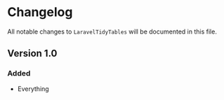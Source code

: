 # Changelog

All notable changes to `LaravelTidyTables` will be documented in this file.

## Version 1.0

### Added
- Everything
